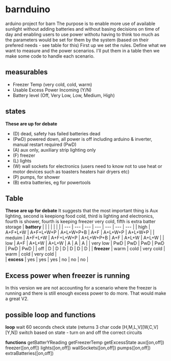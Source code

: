 # barnduino

arduino project for barn
The purpose is to enable more use of available sunlight without adding batteries and without basing decisions on time of day and enabling users to use power withotu having to think too much as the parameters would be set for them by the system (based on their prefered needs - see table for this)
First up we set the rules. Define what we want to measure and the power scenarios. I'll put them in a table then we make some code to handle each scenario. 

## measurables

- Freezer Temp (very cold, cold, warm)
- Usable Excess Power Incoming (Y/N)
- Battery level (Off, Very Low, Low, Medium, High)

## states

**These are up for debate**
- (D) dead, safety has failed batteries dead 
- (PwD) powered down, all power is off including arduino & inverter, manual restart required (PwD)
- (A) aux only, auxiliary strip lighting only
- (F) freezer
- (L) lights
- (W) wall sockets for electronics (users need to know not to use heat or motor devices such as toasters heaters hair dryers etc)
- (P) pumps, for shower
- (B) extra batteries, eg for powertools

## Table

**These are up for debate**
It suggests that the most important thing is Aux lighting, second is keepiong food cold, third is lighting and electronics, fourth is shower, fourth is keeping freezer very cold, fifth is extra batter storage 
| **battery** |          |            |            |        |          |            |
| ---         | ---      | ---        | ---        | ---    | ---      | ---        |
| high        | A+F+L+W  | A+F+L+W+P  | A+L+W+P+B  |   A+F  |  A+L+W+P |   A+L+W+P  |
| meduim      | A+F+L+W  | A+F+L+W+P  | A+L+W+P+B  |   A+F  |  A+L+W   |   A+L+W    |
| low         | A+F      | A+L+W      | A+L+W      |   A    |  A       |   A        |
| very low    | PwD      | PwD        | PwD        |   PwD  |  PwD     |   PwD      |
| off         | D        | D          | D          |   D    |  D       |   D        |
| **freezer** | warm     | cold       | very cold  | warm   | cold     | very cold  |      
| **excess**  | yes      | yes        | yes        | no     | no       | no         |

## Excess power when freezer is running

In this version we are not accounting for a scenario where the freezer is running and there is still enough excess power to do more. That would make a great V2.

## possible loop and functions

**loop**
wait 60 seconds
check state (returns 3 char code [H,M,L,V][W,C,V][Y,N])
switch based on state - turn on and off the correct circuits

**functions**
getBatterYReading
getFreezerTemp
getExcessState
aux([on,off])
freezer([on,off])
lights([on,off])
wallSockets([on,off])
pumps([on,off])
extraBatteries([on,off])

